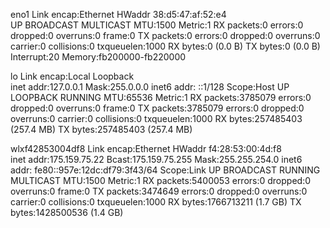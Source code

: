 eno1      Link encap:Ethernet  HWaddr 38:d5:47:af:52:e4  
          UP BROADCAST MULTICAST  MTU:1500  Metric:1
          RX packets:0 errors:0 dropped:0 overruns:0 frame:0
          TX packets:0 errors:0 dropped:0 overruns:0 carrier:0
          collisions:0 txqueuelen:1000 
          RX bytes:0 (0.0 B)  TX bytes:0 (0.0 B)
          Interrupt:20 Memory:fb200000-fb220000 

lo        Link encap:Local Loopback  
          inet addr:127.0.0.1  Mask:255.0.0.0
          inet6 addr: ::1/128 Scope:Host
          UP LOOPBACK RUNNING  MTU:65536  Metric:1
          RX packets:3785079 errors:0 dropped:0 overruns:0 frame:0
          TX packets:3785079 errors:0 dropped:0 overruns:0 carrier:0
          collisions:0 txqueuelen:1000 
          RX bytes:257485403 (257.4 MB)  TX bytes:257485403 (257.4 MB)

wlxf42853004df8 Link encap:Ethernet  HWaddr f4:28:53:00:4d:f8  
          inet addr:175.159.75.22  Bcast:175.159.75.255  Mask:255.255.254.0
          inet6 addr: fe80::957e:12dc:df79:3f43/64 Scope:Link
          UP BROADCAST RUNNING MULTICAST  MTU:1500  Metric:1
          RX packets:5400053 errors:0 dropped:0 overruns:0 frame:0
          TX packets:3474649 errors:0 dropped:0 overruns:0 carrier:0
          collisions:0 txqueuelen:1000 
          RX bytes:1766713211 (1.7 GB)  TX bytes:1428500536 (1.4 GB)

